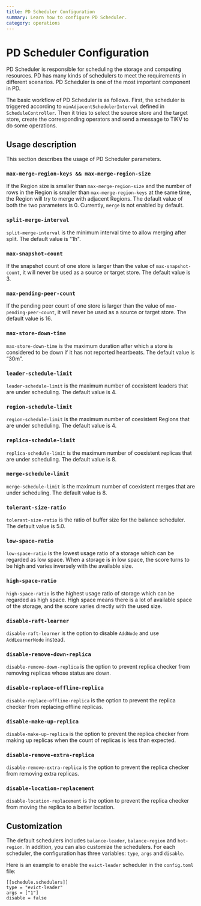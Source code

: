 ```yaml
---
title: PD Scheduler Configuration
summary: Learn how to configure PD Scheduler.
category: operations
---
```


# PD Scheduler Configuration

PD Scheduler is responsible for scheduling the storage and computing resources. PD has many kinds of schedulers to meet the requirements in different scenarios. PD Scheduler is one of the most important component in PD.

The basic workflow of PD Scheduler is as follows. First, the scheduler is triggered according to `minAdjacentSchedulerInterval` defined in `ScheduleController`. Then it tries to select the source store and the target store, create the corresponding operators and send a message to TiKV to do some operations.

## Usage description

This section describes the usage of PD Scheduler parameters.

### `max-merge-region-keys && max-merge-region-size`

If the Region size is smaller than `max-merge-region-size` and the number of rows in the Region is smaller than `max-merge-region-keys` at the same time, the Region will try to merge with adjacent Regions. The default value of both the two parameters is 0. Currently, `merge` is not enabled by default.

### `split-merge-interval`

`split-merge-interval` is the minimum interval time to allow merging after split. The default value is "1h".

### `max-snapshot-count`

If the snapshot count of one store is larger than the value of `max-snapshot-count`, it will never be used as a source or target store. The default value is 3.

### `max-pending-peer-count`

If the pending peer count of one store is larger than the value of `max-pending-peer-count`, it will never be used as a source or target store. The default value is 16.

### `max-store-down-time`

`max-store-down-time` is the maximum duration after which a store is considered to be down if it has not reported heartbeats. The default value is “30m”.

### `leader-schedule-limit`

`leader-schedule-limit` is the maximum number of coexistent leaders that are under scheduling. The default value is 4.

### `region-schedule-limit`

`region-schedule-limit` is the maximum number of coexistent Regions that are under scheduling. The default value is 4.

### `replica-schedule-limit`

`replica-schedule-limit` is the maximum number of coexistent replicas that are under scheduling. The default value is 8.

### `merge-schedule-limit`

`merge-schedule-limit` is the maximum number of coexistent merges that are under scheduling. The default value is 8.

### `tolerant-size-ratio`

`tolerant-size-ratio` is the ratio of buffer size for the balance scheduler. The default value is 5.0.

### `low-space-ratio`

`low-space-ratio` is the lowest usage ratio of a storage which can be regarded as low space. When a storage is in low space, the score turns to be high and varies inversely with the available size.

### `high-space-ratio`

`high-space-ratio` is the highest usage ratio of storage which can be regarded as high space. High space means there is a lot of available space of the storage, and the score varies directly with the used size.

### `disable-raft-learner`

`disable-raft-learner` is the option to disable `AddNode` and use `AddLearnerNode` instead.

### `disable-remove-down-replica`

`disable-remove-down-replica` is the option to prevent replica checker from removing replicas whose status are down.

### `disable-replace-offline-replica`

`disable-replace-offline-replica` is the option to prevent the replica checker from replacing offline replicas.

### `disable-make-up-replica`

`disable-make-up-replica` is the option to prevent the replica checker from making up replicas when the count of replicas is less than expected.

### `disable-remove-extra-replica`

`disable-remove-extra-replica` is the option to prevent the replica checker from removing extra replicas.

### `disable-location-replacement`

`disable-location-replacement` is the option to prevent the replica checker from moving the replica to a better location.

## Customization

The default schedulers includes `balance-leader`, `balance-region` and `hot-region`. In addition, you can also customize the schedulers. For each scheduler, the configuration has three variables: `type`, `args` and `disable`.

Here is an example to enable the `evict-leader` scheduler in the `config.toml` file:

```
[[schedule.schedulers]]
type = "evict-leader"
args = ["1"]
disable = false
```
